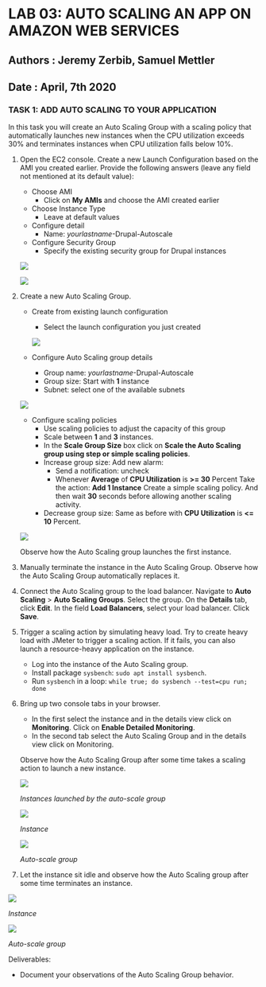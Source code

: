 # LAB 03: AUTO SCALING AN APP ON AMAZON WEB SERVICES

## Authors : Jeremy Zerbib, Samuel Mettler

## Date : April, 7th 2020

### TASK 1: ADD AUTO SCALING TO YOUR APPLICATION

In this task you will create an Auto Scaling Group with a scaling policy that automatically launches new instances when the CPU utilization exceeds 30% and terminates instances when CPU utilization falls below 10%.

1. Open the EC2 console. Create a new Launch Configuration based on the AMI you created earlier. Provide the following answers (leave any field not mentioned at its default value):

   - Choose AMI
     - Click on **My AMIs** and choose the AMI created earlier
   - Choose Instance Type
     - Leave at default values
   - Configure detail
     - Name: *yourlastname*-Drupal-Autoscale
   - Configure Security Group
     - Specify the existing security group for Drupal instances

   ![](./assets/Task1_1.png)

   ![](./assets/Task1_2.png)

2. Create a new Auto Scaling Group.

   - Create from existing launch configuration

     - Select the launch configuration you just created

     ![](./assets/Task1_3.png)

   - Configure Auto Scaling group details

     - Group name: *yourlastname*-Drupal-Autoscale
     - Group size: Start with **1** instance
     - Subnet: select one of the available subnets

   ![](./assets/Task1_4.png)

   - Configure scaling policies
     - Use scaling policies to adjust the capacity of this group
     - Scale between **1** and **3** instances.
     - In the **Scale Group Size** box click on **Scale the Auto Scaling group using step or simple scaling policies**.
     - Increase group size: Add new alarm:
       - Send a notification: uncheck
       - Whenever **Average** of **CPU Utilization** is **>= 30** Percent Take the action: **Add 1 Instance**
         Create a simple scaling policy. And then wait **30** seconds before allowing another scaling activity.
     - Decrease group size: Same as before with **CPU Utilization** is **<= 10** Percent.

   ![](./assets/Task1_5.png)

   Observe how the Auto Scaling group launches the first instance.

3. Manually terminate the instance in the Auto Scaling Group. Observe how the Auto Scaling Group automatically replaces it.

4. Connect the Auto Scaling group to the load balancer. Navigate to **Auto Scaling** > **Auto Scaling Groups**. Select the group. On the **Details** tab, click **Edit**. In the field **Load Balancers**, select your load balancer. Click **Save**.

5. Trigger a scaling action by simulating heavy load. Try to create heavy load with JMeter to trigger a scaling action. If it fails, you can also launch a resource-heavy application on the instance.

   - Log into the instance of the Auto Scaling group.
   - Install package `sysbench`: `sudo apt install sysbench`.
   - Run `sysbench` in a loop: `while true; do sysbench --test=cpu run; done`

6. Bring up two console tabs in your browser.

   - In the first select the instance and in the details view click on **Monitoring**. Click on **Enable Detailed Monitoring**.
   - In the second tab select the Auto Scaling Group and in the details view click on Monitoring.

   Observe how the Auto Scaling Group after some time takes a scaling action to launch a new instance.

   ![](./assets/Task1_10.png)

   *Instances launched by the auto-scale group*

   ![](./assets/Task1_6.png)

   *Instance*

   ![](./assets/Task1_7.png)

   *Auto-scale group*

   

7. Let the instance sit idle and observe how the Auto Scaling group after some time terminates an instance.

![](./assets/Task1_9.png)

*Instance*

![](./assets/Task1_8.png)

*Auto-scale group*

Deliverables:

- Document your observations of the Auto Scaling Group behavior.